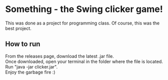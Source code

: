 # Something - the Swing clicker game!
This was done as a project for programming class. Of course, this was the best project.

## How to run
From the releases page, download the latest .jar file.  
Once downloaded, open your terminal in the folder where the file is located.  
Run "java -jar clicker.jar".  
Enjoy the garbage fire :)
